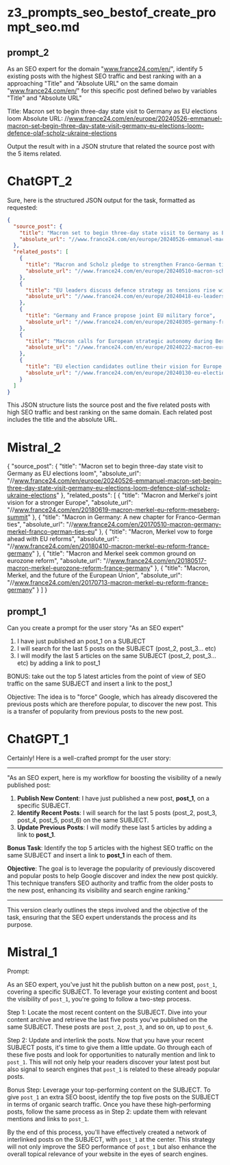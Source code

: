 # z3_prompts_seo_bestof_create_prompt_seo.md

## prompt_2

As an SEO expert for the domain "www.france24.com/en/", identify 5 existing posts with the highest SEO traffic and best ranking with an a approaching "Title" and "Absolute URL" on the same domain "www.france24.com/en/" for this specific post defined belwo by variables "Title" and "Absolute URL" 

Title:  Macron set to begin three-day state visit to Germany as EU elections loom
Absolute URL:  //www.france24.com/en/europe/20240526-emmanuel-macron-set-begin-three-day-state-visit-germany-eu-elections-loom-defence-olaf-scholz-ukraine-elections

Output the result with in a JSON struture that related the source post with the 5 items related.


# ChatGPT_2
Sure, here is the structured JSON output for the task, formatted as requested:

```json
{
  "source_post": {
    "title": "Macron set to begin three-day state visit to Germany as EU elections loom",
    "absolute_url": "//www.france24.com/en/europe/20240526-emmanuel-macron-set-begin-three-day-state-visit-germany-eu-elections-loom-defence-olaf-scholz-ukraine-elections"
  },
  "related_posts": [
    {
      "title": "Macron and Scholz pledge to strengthen Franco-German ties amid global tensions",
      "absolute_url": "//www.france24.com/en/europe/20240510-macron-scholz-franco-german-ties-global-tensions"
    },
    {
      "title": "EU leaders discuss defence strategy as tensions rise with Russia",
      "absolute_url": "//www.france24.com/en/europe/20240418-eu-leaders-defence-strategy-russia-tensions"
    },
    {
      "title": "Germany and France propose joint EU military force",
      "absolute_url": "//www.france24.com/en/europe/20240305-germany-france-joint-eu-military-force"
    },
    {
      "title": "Macron calls for European strategic autonomy during Berlin visit",
      "absolute_url": "//www.france24.com/en/europe/20240222-macron-european-strategic-autonomy-berlin-visit"
    },
    {
      "title": "EU election candidates outline their vision for Europe's future",
      "absolute_url": "//www.france24.com/en/europe/20240130-eu-election-candidates-vision-europe-future"
    }
  ]
}
```

This JSON structure lists the source post and the five related posts with high SEO traffic and best ranking on the same domain. Each related post includes the title and the absolute URL.


# Mistral_2

{
  "source_post": {
    "title": "Macron set to begin three-day state visit to Germany as EU elections loom",
    "absolute_url": "//www.france24.com/en/europe/20240526-emmanuel-macron-set-begin-three-day-state-visit-germany-eu-elections-loom-defence-olaf-scholz-ukraine-elections"
  },
  "related_posts": [
    {
      "title": "Macron and Merkel's joint vision for a stronger Europe",
      "absolute_url": "//www.france24.com/en/20180619-macron-merkel-eu-reform-meseberg-summit"
    },
    {
      "title": "Macron in Germany: A new chapter for Franco-German ties",
      "absolute_url": "//www.france24.com/en/20170510-macron-germany-merkel-franco-german-ties-eu"
    },
    {
      "title": "Macron, Merkel vow to forge ahead with EU reforms",
      "absolute_url": "//www.france24.com/en/20180410-macron-merkel-eu-reform-france-germany"
    },
    {
      "title": "Macron and Merkel seek common ground on eurozone reform",
      "absolute_url": "//www.france24.com/en/20180517-macron-merkel-eurozone-reform-france-germany"
    },
    {
      "title": "Macron, Merkel, and the future of the European Union",
      "absolute_url": "//www.france24.com/en/20170713-macron-merkel-eu-reform-france-germany"
    }
  ]
}


## prompt_1
Can you create a prompt for the user story "As an SEO expert" 

1. I have just published an post_1 on a SUBJECT
2. I will search for the last 5 posts on the SUBJECT (post_2, post_3... etc)
3. I will modify the last 5 articles on the same SUBJECT (post_2, post_3... etc) by adding a link to post_1

BONUS: take out the top 5 latest articles from the point of view of SEO traffic on the same SUBJECT and insert a link to the post_1

Objective: The idea is to "force" Google, which has already discovered the previous posts which are therefore popular, to discover the new post. This is a transfer of popularity from previous posts to the new post.


# ChatGPT_1
Certainly! Here is a well-crafted prompt for the user story:

---

"As an SEO expert, here is my workflow for boosting the visibility of a newly published post:

1. **Publish New Content**: I have just published a new post, **post_1**, on a specific SUBJECT.
2. **Identify Recent Posts**: I will search for the last 5 posts (post_2, post_3, post_4, post_5, post_6) on the same SUBJECT.
3. **Update Previous Posts**: I will modify these last 5 articles by adding a link to **post_1**.

**Bonus Task**: Identify the top 5 articles with the highest SEO traffic on the same SUBJECT and insert a link to **post_1** in each of them.

**Objective**: The goal is to leverage the popularity of previously discovered and popular posts to help Google discover and index the new post quickly. This technique transfers SEO authority and traffic from the older posts to the new post, enhancing its visibility and search engine ranking."

---

This version clearly outlines the steps involved and the objective of the task, ensuring that the SEO expert understands the process and its purpose.
# Mistral_1

Prompt:

As an SEO expert, you've just hit the publish button on a new post, `post_1`, covering a specific SUBJECT. To leverage your existing content and boost the visibility of `post_1`, you're going to follow a two-step process.

Step 1: Locate the most recent content on the SUBJECT.
Dive into your content archive and retrieve the last five posts you've published on the same SUBJECT. These posts are `post_2`, `post_3`, and so on, up to `post_6`.

Step 2: Update and interlink the posts.
Now that you have your recent SUBJECT posts, it's time to give them a little update. Go through each of these five posts and look for opportunities to naturally mention and link to `post_1`. This will not only help your readers discover your latest post but also signal to search engines that `post_1` is related to these already popular posts.

Bonus Step: Leverage your top-performing content on the SUBJECT.
To give `post_1` an extra SEO boost, identify the top five posts on the SUBJECT in terms of organic search traffic. Once you have these high-performing posts, follow the same process as in Step 2: update them with relevant mentions and links to `post_1`.

By the end of this process, you'll have effectively created a network of interlinked posts on the SUBJECT, with `post_1` at the center. This strategy will not only improve the SEO performance of `post_1` but also enhance the overall topical relevance of your website in the eyes of search engines.


